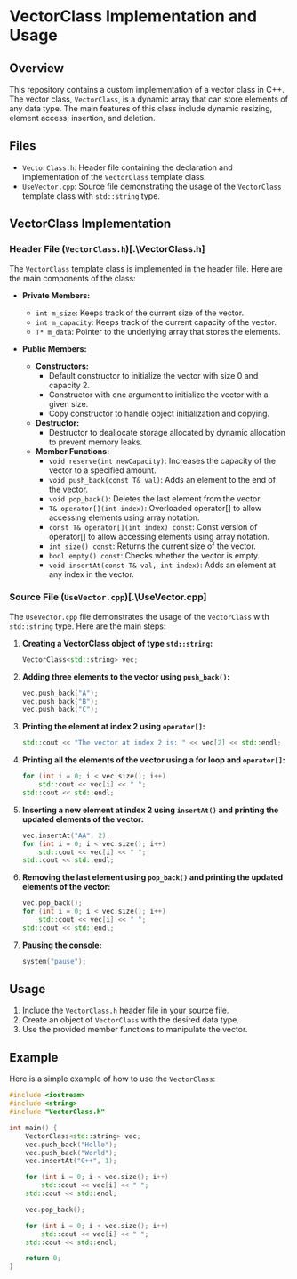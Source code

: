 # VectorClass Implementation and Usage

## Overview

This repository contains a custom implementation of a vector class in C++. The vector class, `VectorClass`, is a dynamic array that can store elements of any data type. The main features of this class include dynamic resizing, element access, insertion, and deletion.

## Files

- `VectorClass.h`: Header file containing the declaration and implementation of the `VectorClass` template class.
- `UseVector.cpp`: Source file demonstrating the usage of the `VectorClass` template class with `std::string` type.

## VectorClass Implementation

### Header File (`VectorClass.h`)[.\VectorClass.h]

The `VectorClass` template class is implemented in the header file. Here are the main components of the class:

- **Private Members:**
  - `int m_size`: Keeps track of the current size of the vector.
  - `int m_capacity`: Keeps track of the current capacity of the vector.
  - `T* m_data`: Pointer to the underlying array that stores the elements.

- **Public Members:**
  - **Constructors:**
    - Default constructor to initialize the vector with size 0 and capacity 2.
    - Constructor with one argument to initialize the vector with a given size.
    - Copy constructor to handle object initialization and copying.
  - **Destructor:**
    - Destructor to deallocate storage allocated by dynamic allocation to prevent memory leaks.
  - **Member Functions:**
    - `void reserve(int newCapacity)`: Increases the capacity of the vector to a specified amount.
    - `void push_back(const T& val)`: Adds an element to the end of the vector.
    - `void pop_back()`: Deletes the last element from the vector.
    - `T& operator[](int index)`: Overloaded operator[] to allow accessing elements using array notation.
    - `const T& operator[](int index) const`: Const version of operator[] to allow accessing elements using array notation.
    - `int size() const`: Returns the current size of the vector.
    - `bool empty() const`: Checks whether the vector is empty.
    - `void insertAt(const T& val, int index)`: Adds an element at any index in the vector.

### Source File (`UseVector.cpp`)[.\UseVector.cpp]

The `UseVector.cpp` file demonstrates the usage of the `VectorClass` with `std::string` type. Here are the main steps:

1. **Creating a VectorClass object of type `std::string`:**
    ```cpp
    VectorClass<std::string> vec;
    ```

2. **Adding three elements to the vector using `push_back()`:**
    ```cpp
    vec.push_back("A");
    vec.push_back("B");
    vec.push_back("C");
    ```

3. **Printing the element at index 2 using `operator[]`:**
    ```cpp
    std::cout << "The vector at index 2 is: " << vec[2] << std::endl;
    ```

4. **Printing all the elements of the vector using a for loop and `operator[]`:**
    ```cpp
    for (int i = 0; i < vec.size(); i++)
        std::cout << vec[i] << " ";
    std::cout << std::endl;
    ```

5. **Inserting a new element at index 2 using `insertAt()` and printing the updated elements of the vector:**
    ```cpp
    vec.insertAt("AA", 2);
    for (int i = 0; i < vec.size(); i++)
        std::cout << vec[i] << " ";
    std::cout << std::endl;
    ```

6. **Removing the last element using `pop_back()` and printing the updated elements of the vector:**
    ```cpp
    vec.pop_back();
    for (int i = 0; i < vec.size(); i++)
        std::cout << vec[i] << " ";
    std::cout << std::endl;
    ```

7. **Pausing the console:**
    ```cpp
    system("pause");
    ```

## Usage

1. Include the `VectorClass.h` header file in your source file.
2. Create an object of `VectorClass` with the desired data type.
3. Use the provided member functions to manipulate the vector.

## Example

Here is a simple example of how to use the `VectorClass`:

```cpp
#include <iostream>
#include <string>
#include "VectorClass.h"

int main() {
    VectorClass<std::string> vec;
    vec.push_back("Hello");
    vec.push_back("World");
    vec.insertAt("C++", 1);

    for (int i = 0; i < vec.size(); i++)
        std::cout << vec[i] << " ";
    std::cout << std::endl;

    vec.pop_back();

    for (int i = 0; i < vec.size(); i++)
        std::cout << vec[i] << " ";
    std::cout << std::endl;

    return 0;
}
